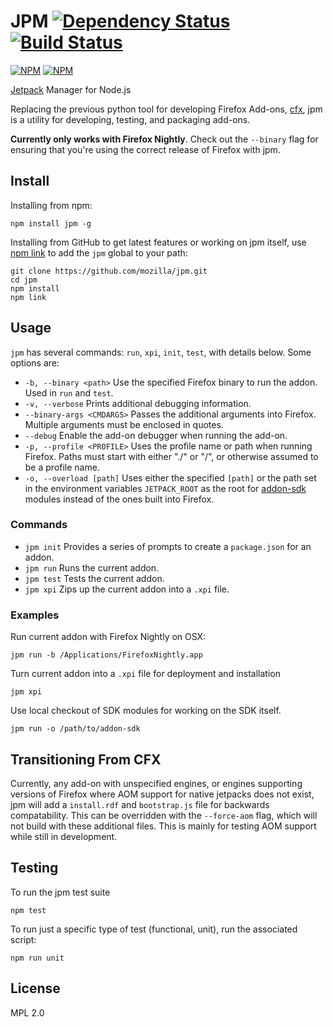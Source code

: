 JPM [![Dependency Status](https://david-dm.org/mozilla/jpm.png)](https://david-dm.org/mozilla/jpm) [![Build Status](https://travis-ci.org/mozilla/jpm.png)](https://travis-ci.org/mozilla/jpm)
===

[![NPM](https://nodei.co/npm/jpm.png?stars&downloads)](https://nodei.co/npm/jpm/)
[![NPM](https://nodei.co/npm-dl/jpm.png)](https://nodei.co/npm/jpm)

[Jetpack](https://wiki.mozilla.org/Jetpack) Manager for Node.js

Replacing the previous python tool for developing Firefox Add-ons, [cfx](https://developer.mozilla.org/en-US/Add-ons/SDK/Tools/cfx), jpm is a utility for developing, testing, and packaging add-ons.

**Currently only works with Firefox Nightly**. Check out the `--binary` flag for ensuring that you're using the correct release of Firefox with jpm.

## Install

Installing from npm:

```
npm install jpm -g
```

Installing from GitHub to get latest features or working on jpm itself, use [npm link](https://www.npmjs.org/doc/cli/npm-link.html) to add the `jpm` global to your path:

```
git clone https://github.com/mozilla/jpm.git
cd jpm
npm install
npm link
```

## Usage

`jpm` has several commands: `run`, `xpi`, `init`, `test`, with details below. Some options are:

* `-b, --binary <path>` Use the specified Firefox binary to run the addon. Used in `run` and `test`.
* `-v, --verbose` Prints additional debugging information.
* `--binary-args <CMDARGS>` Passes the additional arguments into Firefox. Multiple arguments must be enclosed in quotes.
* `--debug` Enable the add-on debugger when running the add-on.
* `-p, --profile <PROFILE>` Uses the profile name or path when running Firefox. Paths must start with either "./" or "/", or otherwise assumed to be a profile name.
* `-o, --overload [path]` Uses either the specified `[path]` or the path set in the environment variables `JETPACK_ROOT` as the root for [addon-sdk](https://github.com/mozilla/addon-sdk) modules instead of the ones built into Firefox.

### Commands

* `jpm init` Provides a series of prompts to create a `package.json` for an addon.
* `jpm run` Runs the current addon.
* `jpm test` Tests the current addon.
* `jpm xpi` Zips up the current addon into a `.xpi` file.

### Examples

Run current addon with Firefox Nightly on OSX:

```
jpm run -b /Applications/FirefoxNightly.app
```

Turn current addon into a `.xpi` file for deployment and installation

```
jpm xpi
```

Use local checkout of SDK modules for working on the SDK itself.

```
jpm run -o /path/to/addon-sdk
```

## Transitioning From CFX

Currently, any add-on with unspecified engines, or engines supporting versions of Firefox where AOM support for native jetpacks does not exist, jpm will add a `install.rdf` and `bootstrap.js` file for backwards compatability. This can be overridden with the `--force-aom` flag, which will not build with these additional files. This is mainly for testing AOM support while still in development.


## Testing

To run the jpm test suite

```
npm test
```

To run just a specific type of test (functional, unit), run the associated script:

```
npm run unit
```

## License

MPL 2.0
